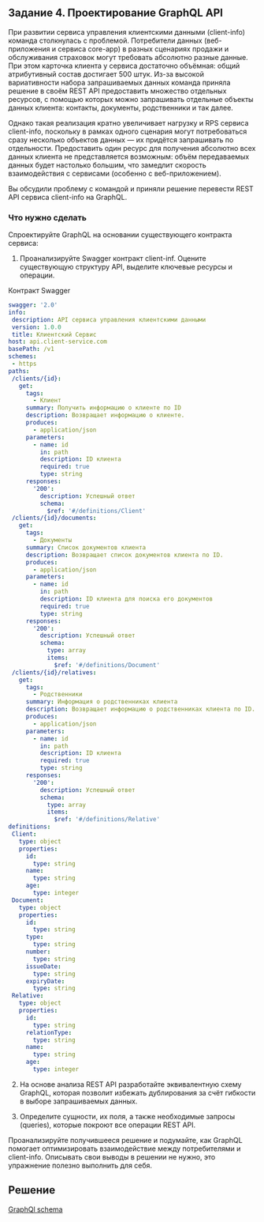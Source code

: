 ## Задание 4. Проектирование GraphQL API

При развитии сервиса управления клиентскими данными (client-info) команда столкнулась с проблемой. Потребители данных (веб-приложения и сервиса core-app) в разных сценариях продажи и обслуживания страховок могут требовать абсолютно разные данные. При этом карточка клиента у сервиса достаточно объёмная: общий атрибутивный состав достигает 500 штук. Из-за высокой вариативности набора запрашиваемых данных команда приняла решение в своём REST API предоставить множество отдельных ресурсов, с помощью которых можно запрашивать отдельные объекты данных клиента: контакты, документы, родственники и так далее.

Однако такая реализация кратно увеличивает нагрузку и RPS сервиса client-info, поскольку в рамках одного сценария могут потребоваться сразу несколько объектов данных — их придётся запрашивать по отдельности. Предоставить один ресурс для получения абсолютно всех данных клиента не представляется возможным: объём передаваемых данных будет настолько большим, что замедлит скорость взаимодействия с сервисами (особенно с веб-приложением).

Вы обсудили проблему с командой и приняли решение перевести REST API сервиса client-info на GraphQL.

### Что нужно сделать

Спроектируйте GraphQL на основании существующего контракта сервиса:

1. Проанализируйте Swagger контракт client-inf. Оцените существующую структуру API, выделите ключевые ресурсы и операции.

Контракт Swagger

```yaml
swagger: '2.0'
info:
 description: API сервиса управления клиентскими данными
 version: 1.0.0
 title: Клиентский Сервис
host: api.client-service.com
basePath: /v1
schemes:
 - https
paths:
 /clients/{id}:
   get:
     tags:
       - Клиент
     summary: Получить информацию о клиенте по ID
     description: Возвращает информацию о клиенте.
     produces:
       - application/json
     parameters:
       - name: id
         in: path
         description: ID клиента
         required: true
         type: string
     responses:
       '200':
         description: Успешный ответ
         schema:
           $ref: '#/definitions/Client'
 /clients/{id}/documents:
   get:
     tags:
       - Документы
     summary: Список документов клиента
     description: Возвращает список документов клиента по ID.
     produces:
       - application/json
     parameters:
       - name: id
         in: path
         description: ID клиента для поиска его документов
         required: true
         type: string
     responses:
       '200':
         description: Успешный ответ
         schema:
           type: array
           items:
             $ref: '#/definitions/Document'
 /clients/{id}/relatives:
   get:
     tags:
       - Родственники
     summary: Информация о родственниках клиента
     description: Возвращает информацию о родственниках клиента по ID.
     produces:
       - application/json
     parameters:
       - name: id
         in: path
         description: ID клиента
         required: true
         type: string
     responses:
       '200':
         description: Успешный ответ
         schema:
           type: array
           items:
             $ref: '#/definitions/Relative'
definitions:
 Client:
   type: object
   properties:
     id:
       type: string
     name:
       type: string
     age:
       type: integer
 Document:
   type: object
   properties:
     id:
       type: string
     type:
       type: string
     number:
       type: string
     issueDate:
       type: string
     expiryDate:
       type: string
 Relative:
   type: object
   properties:
     id:
       type: string
     relationType:
       type: string
     name:
       type: string
     age:
       type: integer
```

2. На основе анализа REST API разработайте эквивалентную схему GraphQL, которая позволит избежать дублирования за счёт гибкости в выборе запрашиваемых данных.

3. Определите сущности, их поля, а также необходимые запросы (queries), которые покроют все операции REST API.

Проанализируйте получившееся решение и подумайте, как GraphQL помогает оптимизировать взаимодействие между потребителями и client-info. Описывать свои выводы в решении не нужно, это упражнение полезно выполнить для себя.

## Решение

[GraphQl schema](./schema.graphql)
